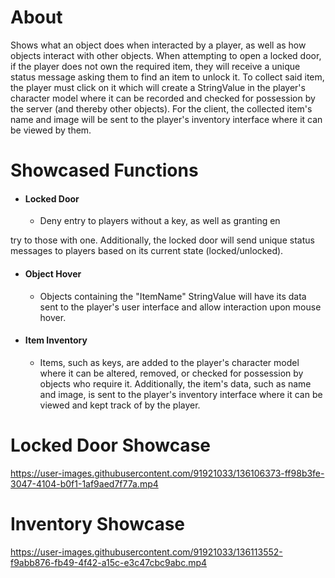 # About
Shows what an object does when interacted by a player, as well as how objects interact with other objects. When attempting to open a locked door, if the player does not own the required item, they will receive a unique status message asking them to find an item to unlock it. To collect said item, the player must click on it which will create a StringValue in the player's character model where it can be recorded and checked for possession by the server (and thereby other objects). For the client, the collected item's name and image will be sent to the player's inventory interface where it can be viewed by them.

# Showcased Functions
* #### Locked Door
  * Deny entry to players without a key, as well as granting en



try to those with one. Additionally, the locked door will send unique status messages to players based on its current state (locked/unlocked).
* #### Object Hover
  * Objects containing the "ItemName" StringValue will have its data sent to the player's user interface and allow interaction upon mouse hover.
* #### Item Inventory
  * Items, such as keys, are added to the player's character model where it can be altered, removed, or checked for possession by objects who require it. Additionally, the item's data, such as name and image, is sent to the player's inventory interface where it can be viewed and kept track of by the player.


# Locked Door Showcase

https://user-images.githubusercontent.com/91921033/136106373-ff98b3fe-3047-4104-b0f1-1af9aed7f77a.mp4

# Inventory Showcase

https://user-images.githubusercontent.com/91921033/136113552-f9abb876-fb49-4f42-a15c-e3c47cbc9abc.mp4
